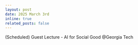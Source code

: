 ```yaml
---
layout: post
date: 2025 March 3rd
inline: true
related_posts: false
---
```


(Scheduled) Guest Lecture - AI for Social Good @Georgia Tech